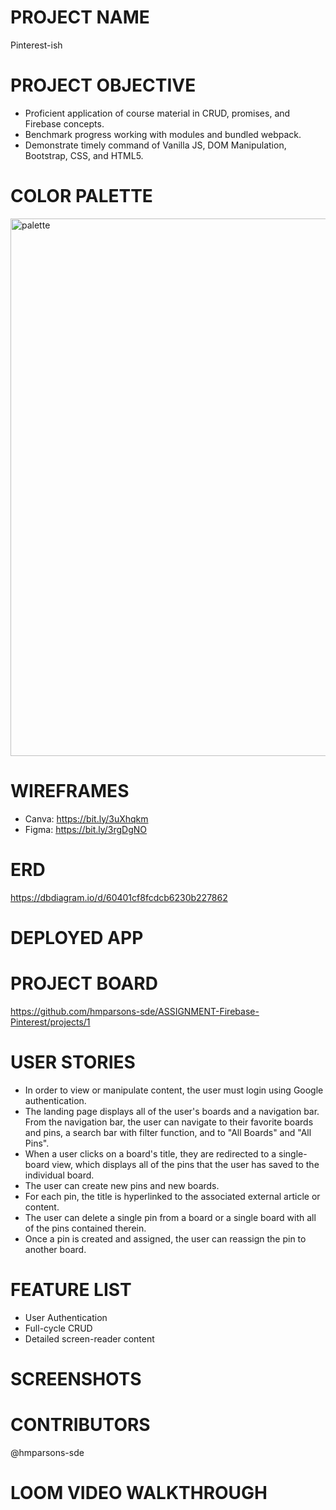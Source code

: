 # PROJECT NAME
Pinterest-ish

# PROJECT OBJECTIVE
- Proficient application of course material in CRUD, promises, and Firebase concepts.
- Benchmark progress working with modules and bundled webpack.
- Demonstrate timely command of Vanilla JS, DOM Manipulation, Bootstrap, CSS, and HTML5.

# COLOR PALETTE

<img width="860" alt="palette" src="https://user-images.githubusercontent.com/67122062/110022304-5df17580-7cf1-11eb-88bc-1633cf025d43.png">

# WIREFRAMES
- Canva: https://bit.ly/3uXhqkm
- Figma: https://bit.ly/3rgDgNO

# ERD
https://dbdiagram.io/d/60401cf8fcdcb6230b227862

# DEPLOYED APP

# PROJECT BOARD
https://github.com/hmparsons-sde/ASSIGNMENT-Firebase-Pinterest/projects/1

# USER STORIES
- In order to view or manipulate content, the user must login using Google authentication. 
- The landing page displays all of the user's boards and a navigation bar. From the navigation bar, the user can navigate to their favorite boards and pins, a search bar with filter function, and to "All Boards" and "All Pins".
- When a user clicks on a board's title, they are redirected to a single-board view, which displays all of the pins that the user has saved to the individual board.
- The user can create new pins and new boards.
- For each pin, the title is hyperlinked to the associated external article or content.
- The user can delete a single pin from a board or a single board with all of the pins contained therein.
- Once a pin is created and assigned, the user can reassign the pin to another board.

# FEATURE LIST
- User Authentication
- Full-cycle CRUD
- Detailed screen-reader content

# SCREENSHOTS

# CONTRIBUTORS
@hmparsons-sde

# LOOM VIDEO WALKTHROUGH
